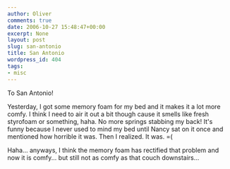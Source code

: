 ```yaml
---
author: Oliver
comments: true
date: 2006-10-27 15:48:47+00:00
excerpt: None
layout: post
slug: san-antonio
title: San Antonio
wordpress_id: 404
tags:
- misc
---
```


To San Antonio!

Yesterday, I got some memory foam for my bed and it makes it a lot more comfy.  I think I need to air it out a bit though cause it smells like fresh styrofoam or something, haha.  No more springs stabbing my back!  It's funny because I never used to mind my bed until Nancy sat on it once and mentioned how horrible it was.  Then I realized.  It was. =(

Haha... anyways, I think the memory foam has rectified that problem and now it is comfy... but still not as comfy as that couch downstairs...